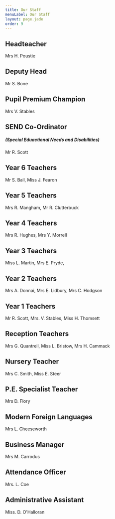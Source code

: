 ```yaml
---
title: Our Staff
menuLabel: Our Staff
layout: page.jade
order: 9
---
```

## Headteacher

Mrs H. Poustie

## Deputy Head

Mr S. Bone

## Pupil Premium Champion

Mrs V. Stables

## SEND Co-Ordinator
##### (Special Eduactional Needs and Disabilities)

Mr R. Scott

## Year 6 Teachers

Mr S. Ball, Miss J. Fearon

## Year 5 Teachers

Mrs R. Mangham, Mr R. Clutterbuck

## Year 4 Teachers

Mrs R. Hughes, Mrs Y. Morrell

## Year 3 Teachers

Miss L. Martin, Mrs E. Pryde,

## Year 2 Teachers

Mrs A. Donnai, Mrs E. Lidbury, Mrs C. Hodgson

## Year 1 Teachers

Mr R. Scott, Mrs. V. Stables, Miss H. Thomsett

## Reception Teachers

Mrs G. Quantrell, Miss L. Bristow, Mrs H. Cammack

## Nursery Teacher

Mrs C. Smith, Miss E. Steer

## P.E. Specialist Teacher

Mrs D. Flory

## Modern Foreign Languages

Mrs L. Cheeseworth

## Business Manager

Mrs M. Carrodus

## Attendance Officer

Mrs. L. Coe

## Administrative Assistant

Miss. D. O'Halloran
